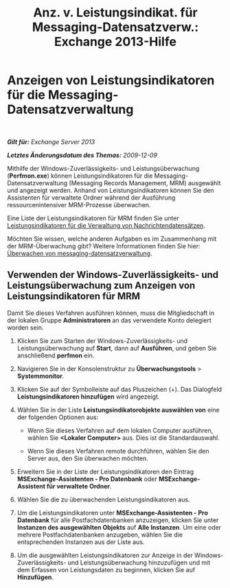 ﻿---
title: 'Anz. v. Leistungsindikat. für Messaging-Datensatzverw.: Exchange 2013-Hilfe'
TOCTitle: Anzeigen von Leistungsindikatoren für die Messaging-Datensatzverwaltung
ms:assetid: ec374d31-2797-4f8b-8c96-3839d01a662c
ms:mtpsurl: https://technet.microsoft.com/de-de/library/Bb397227(v=EXCHG.150)
ms:contentKeyID: 51409363
ms.date: 04/24/2018
mtps_version: v=EXCHG.150
ms.translationtype: HT
---

# Anzeigen von Leistungsindikatoren für die Messaging-Datensatzverwaltung

 

_**Gilt für:** Exchange Server 2013_

_**Letztes Änderungsdatum des Themas:** 2009-12-09_

Mithilfe der Windows-Zuverlässigkeits- und Leistungsüberwachung (**Perfmon.exe**) können Leistungsindikatoren für die Messaging-Datensatzverwaltung (Messaging Records Management, MRM) ausgewählt und angezeigt werden. Anhand von Leistungsindikatoren können Sie den Assistenten für verwaltete Ordner während der Ausführung ressourcenintensiver MRM-Prozesse überwachen.

Eine Liste der Leistungsindikatoren für MRM finden Sie unter [Leistungsindikatoren für die Verwaltung von Nachrichtendatensätzen](performance-counters-for-messaging-records-management-exchange-2013-help.md).

Möchten Sie wissen, welche anderen Aufgaben es im Zusammenhang mit der MRM-Überwachung gibt? Weitere Informationen finden Sie hier: [Überwachen von messaging-datensatzverwaltung](monitoring-messaging-records-management-exchange-2013-help.md).

## Verwenden der Windows-Zuverlässigkeits- und Leistungsüberwachung zum Anzeigen von Leistungsindikatoren für MRM

Damit Sie dieses Verfahren ausführen können, muss die Mitgliedschaft in der lokalen Gruppe **Administratoren** an das verwendete Konto delegiert worden sein.

1.  Klicken Sie zum Starten der Windows-Zuverlässigkeits- und Leistungsüberwachung auf **Start**, dann auf **Ausführen**, und geben Sie anschließend **perfmon** ein.

2.  Navigieren Sie in der Konsolenstruktur zu **Überwachungstools** \> **Systemmonitor**.

3.  Klicken Sie auf der Symbolleiste auf das Pluszeichen (+). Das Dialogfeld **Leistungsindikatoren hinzufügen** wird angezeigt.

4.  Wählen Sie in der Liste **Leistungsindikatorobjekte auswählen von** eine der folgenden Optionen aus:
    
      - Wenn Sie dieses Verfahren auf dem lokalen Computer ausführen, wählen Sie **\<Lokaler Computer\>** aus. Dies ist die Standardauswahl.
    
      - Wenn Sie dieses Verfahren remote durchführen, wählen Sie den Server aus, den Sie überwachen möchten.

5.  Erweitern Sie in der Liste der Leistungsindikatoren den Eintrag **MSExchange-Assistenten - Pro Datenbank** oder **MSExchange-Assistent für verwaltete Ordner**.

6.  Wählen Sie die zu überwachenden Leistungsindikatoren aus.

7.  Um die Leistungsindikatoren unter **MSExchange-Assistenten - Pro Datenbank** für alle Postfachdatenbanken anzuzeigen, klicken Sie unter **Instanzen des ausgewählten Objekts** auf **Alle Instanzen**. Um eine oder mehrere Postfachdatenbanken anzugeben, wählen Sie die entsprechenden Instanzen aus der Liste aus.

8.  Um die ausgewählten Leistungsindikatoren zur Anzeige in der Windows-Zuverlässigkeits- und Leistungsüberwachung hinzuzufügen und mit dem Erfassen von Leistungsdaten zu beginnen, klicken Sie auf **Hinzufügen**.

